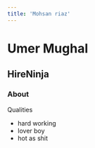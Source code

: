 ```yaml
---
title: 'Mohsan riaz'
---
```


# Umer Mughal
## HireNinja
### About
Qualities
* hard working
* lover boy
* hot as shit